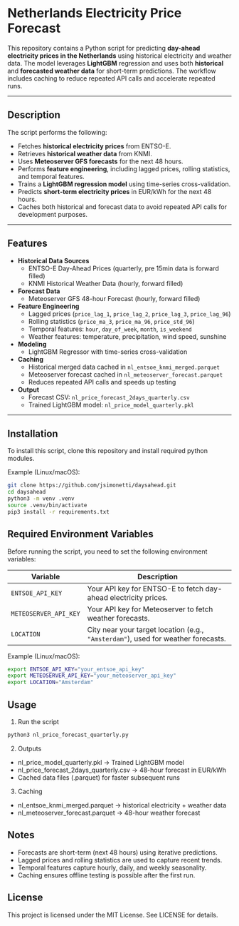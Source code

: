 # Netherlands Electricity Price Forecast

This repository contains a Python script for predicting **day-ahead electricity prices in the Netherlands** using historical electricity and weather data. The model leverages **LightGBM** regression and uses both **historical** and **forecasted weather data** for short-term predictions. The workflow includes caching to reduce repeated API calls and accelerate repeated runs.

---

## Description

The script performs the following:

- Fetches **historical electricity prices** from ENTSO-E.
- Retrieves **historical weather data** from KNMI.
- Uses **Meteoserver GFS forecasts** for the next 48 hours.
- Performs **feature engineering**, including lagged prices, rolling statistics, and temporal features.
- Trains a **LightGBM regression model** using time-series cross-validation.
- Predicts **short-term electricity prices** in EUR/kWh for the next 48 hours.
- Caches both historical and forecast data to avoid repeated API calls for development purposes.

---

## Features

- **Historical Data Sources**
  - ENTSO-E Day-Ahead Prices (quarterly, pre 15min data is forward filled)
  - KNMI Historical Weather Data (hourly, forward filled)
- **Forecast Data**
  - Meteoserver GFS 48-hour Forecast (hourly, forward filled)
- **Feature Engineering**
  - Lagged prices (`price_lag_1`, `price_lag_2`, `price_lag_3`, `price_lag_96`)
  - Rolling statistics (`price_ma_3`, `price_ma_96`, `price_std_96`)
  - Temporal features: `hour`, `day_of_week`, `month`, `is_weekend`
  - Weather features: temperature, precipitation, wind speed, sunshine
- **Modeling**
  - LightGBM Regressor with time-series cross-validation
- **Caching**
  - Historical merged data cached in `nl_entsoe_knmi_merged.parquet`
  - Meteoserver forecast cached in `nl_meteoserver_forecast.parquet`
  - Reduces repeated API calls and speeds up testing
- **Output**
  - Forecast CSV: `nl_price_forecast_2days_quarterly.csv`
  - Trained LightGBM model: `nl_price_model_quarterly.pkl`

---

## Installation

To install this script, clone this repository and install required python modules.

Example (Linux/macOS):
```bash
git clone https://github.com/jsimonetti/daysahead.git
cd daysahead
python3 -m venv .venv
source .venv/bin/activate
pip3 install -r requirements.txt
```

## Required Environment Variables

Before running the script, you need to set the following environment variables:

| Variable | Description |
|----------|-------------|
| `ENTSOE_API_KEY` | Your API key for ENTSO-E to fetch day-ahead electricity prices. |
| `METEOSERVER_API_KEY` | Your API key for Meteoserver to fetch weather forecasts. |
| `LOCATION` | City near your target location (e.g., `"Amsterdam"`), used for weather forecasts. |

Example (Linux/macOS):
```bash
export ENTSOE_API_KEY="your_entsoe_api_key"
export METEOSERVER_API_KEY="your_meteoserver_api_key"
export LOCATION="Amsterdam"
```

## Usage

1.	Run the script
```bash
python3 nl_price_forecast_quarterly.py
```
2.	Outputs
- nl_price_model_quarterly.pkl → Trained LightGBM model
- nl_price_forecast_2days_quarterly.csv → 48-hour forecast in EUR/kWh
- Cached data files (.parquet) for faster subsequent runs
3.	Caching
- nl_entsoe_knmi_merged.parquet → historical electricity + weather data
- nl_meteoserver_forecast.parquet → 48-hour weather forecast

## Notes
- Forecasts are short-term (next 48 hours) using iterative predictions.
- Lagged prices and rolling statistics are used to capture recent trends.
- Temporal features capture hourly, daily, and weekly seasonality.
- Caching ensures offline testing is possible after the first run.

## License

This project is licensed under the MIT License. See LICENSE for details.
